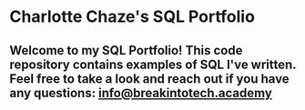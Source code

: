 # Charlotte Chaze's SQL Portfolio

## Welcome to my SQL Portfolio! This code repository contains examples of SQL I've written. Feel free to take a look and reach out if you have any questions: info@breakintotech.academy
